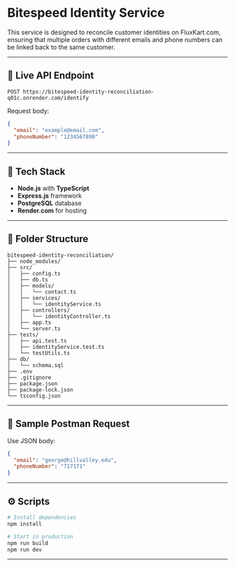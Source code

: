 # Bitespeed Identity Service

This service is designed to reconcile customer identities on FluxKart.com, ensuring that multiple orders with different emails and phone numbers can be linked back to the same customer.

---

## 🚀 Live API Endpoint

```
POST https://bitespeed-identity-reconciliation-q01c.onrender.com/identify
```

Request body:
```json
{
  "email": "example@email.com",
  "phoneNumber": "1234567890"
}
```

---

## 🧠 Tech Stack

- **Node.js** with **TypeScript**
- **Express.js** framework
- **PostgreSQL** database
- **Render.com** for hosting

---

## 📁 Folder Structure

```
bitespeed-identity-reconciliation/
├── node_modules/
├── src/
│   ├── config.ts
│   ├── db.ts
│   ├── models/
│   │   └── contact.ts
│   ├── services/
│   │   └── identityService.ts
│   ├── controllers/
│   │   └── identityController.ts
│   ├── app.ts
│   └── server.ts
├── tests/
│   ├── api.test.ts
│   ├── identityService.test.ts
│   └── testUtils.ts
├── db/
│   └── schema.sql
├── .env
├── .gitignore
├── package.json
├── package-lock.json
└── tsconfig.json
```

---

## 🧪 Sample Postman Request

Use JSON body:
```json
{
  "email": "george@hillvalley.edu",
  "phoneNumber": "717171"
}
```

---

## ⚙️ Scripts

```bash
# Install dependencies
npm install

# Start in production
npm run build
npm run dev
```

---


